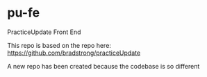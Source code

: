 pu-fe
=====

PracticeUpdate Front End

This repo is based on the repo here: https://github.com/bradstrong/practiceUpdate

A new repo has been created because the codebase is so different
